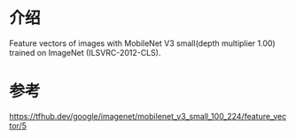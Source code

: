 # 介绍
Feature vectors of images with MobileNet V3 small(depth multiplier 1.00) trained on ImageNet (ILSVRC-2012-CLS).
# 参考
https://tfhub.dev/google/imagenet/mobilenet_v3_small_100_224/feature_vector/5
